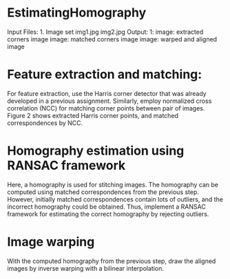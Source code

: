 # EstimatingHomography

Input Files: 1. Image set img1.jpg img2.jpg
Output: 1: image: extracted corners image
           image: matched corners image
           image: warped and aligned image
           
# Feature extraction and matching:
For feature extraction, use the Harris corner detector that was already developed in a previous assignment. Similarly, employ normalized cross correlation (NCC) for matching corner points between pair of images. Figure 2 shows extracted Harris corner points, and matched correspondences by NCC.  

# Homography estimation using RANSAC framework
Here, a homography is used for stitching images. The homography can be computed using matched correspondences from the previous step. However, initially matched correspondences contain lots of outliers, and the incorrect homography could be obtained. Thus, implement a RANSAC framework for estimating the correct homography by rejecting outliers. 

# Image warping
With the computed homography from the previous step, draw the aligned images by inverse warping with a bilinear interpolation.
